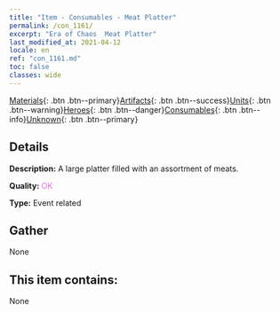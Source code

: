 ```yaml
---
title: "Item - Consumables - Meat Platter"
permalink: /con_1161/
excerpt: "Era of Chaos  Meat Platter"
last_modified_at: 2021-04-12
locale: en
ref: "con_1161.md"
toc: false
classes: wide
---
```

 [Materials](/Items/){: .btn .btn--primary}[Artifacts](/Items/Artifacts/){: .btn .btn--success}[Units](/Items/Units/){: .btn .btn--warning}[Heroes](/Items/Heroes/){: .btn .btn--danger}[Consumables](/Items/Consumables/){: .btn .btn--info}[Unknown](/Items/Unknown/){: .btn .btn--primary}

## Details
 **Description:** A large platter filled with an assortment of meats.

 **Quality:** <span style="color: #DA70D6">OK</span>

 **Type:** Event related

## Gather

  None

## This item contains:

  None

